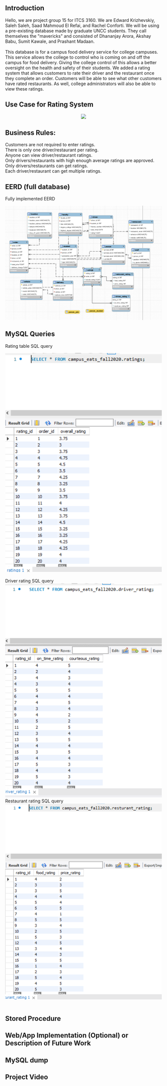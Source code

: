 ## Introduction
Hello, we are project group 15 for ITCS 3160. We are Edward Krizhevskiy, Saleh Saleh, Saad Mahmoud El Refai, and Rachel Conforti. We will be using a pre-existing database made by graduate UNCC students. 
They call themselves the "mavericks" and consisted of Dhananjay Arora, Akshay Babu, Sumit Kawale, and Prashant Madaan. <br><br>
This database is for a campus food delivery service for college campuses. This service allows the college to control who is coming on and off the campus for food delivery. 
Giving the college control of this allows a better oversight on the health and safety of their students. We added a rating system that allows customers to rate their driver and the restaurant once they complete an order. 
Customers will be able to see what other customers have rated restaurants. As well, college administrators will also be able to view these ratings.  

## Use Case for Rating System
<center><img src="https://github.com/ekrizhe/ITCS-3160-Project/blob/main/img/UseCase.png"></center>

## Business Rules:
Customers are not required to enter ratings. <br>
There is only one driver/restaurant per rating. <br>
Anyone can view driver/restaurant ratings. <br>
Only drivers/restaurants with high enough average ratings are approved. <br> 
Only drivers/restaurants can get ratings. <br>
Each driver/restaurant can get multiple ratings. <br>

## EERD (full database)
Fully implemented EERD<br>
<center><img src="https://github.com/ekrizhe/ITCS-3160-Project-Group-15/blob/main/img/EERD2.png"></center>

## MySQL Queries
Rating table SQL query
<center><img src="https://github.com/ekrizhe/ITCS-3160-Project-Group-15/blob/main/img/rating_table.png"></center><br>
Driver rating SQL query
<center><img src="https://github.com/ekrizhe/ITCS-3160-Project-Group-15/blob/main/img/driver_rating.png"></center>
Restaurant rating SQL query
<center><img src="https://github.com/ekrizhe/ITCS-3160-Project-Group-15/blob/main/img/rest_rating.png"></center><br>

## Stored Procedure

## Web/App Implementation (Optional) or Description of Future Work

## MySQL dump

## Project Video